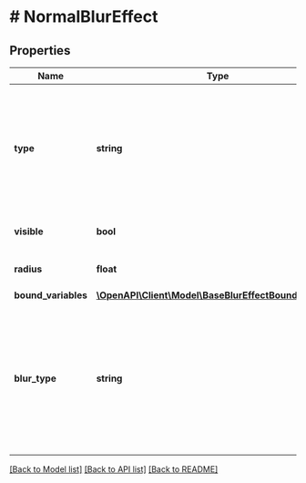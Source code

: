 # # NormalBlurEffect

## Properties

Name | Type | Description | Notes
------------ | ------------- | ------------- | -------------
**type** | **string** | A string literal representing the effect&#39;s type. Always check the type before reading other properties. |
**visible** | **bool** | Whether this blur is active. |
**radius** | **float** | Radius of the blur effect |
**bound_variables** | [**\OpenAPI\Client\Model\BaseBlurEffectBoundVariables**](BaseBlurEffectBoundVariables.md) |  | [optional]
**blur_type** | **string** | The string literal &#39;NORMAL&#39; representing the blur type. Always check the blurType before reading other properties. | [optional]

[[Back to Model list]](../../README.md#models) [[Back to API list]](../../README.md#endpoints) [[Back to README]](../../README.md)
